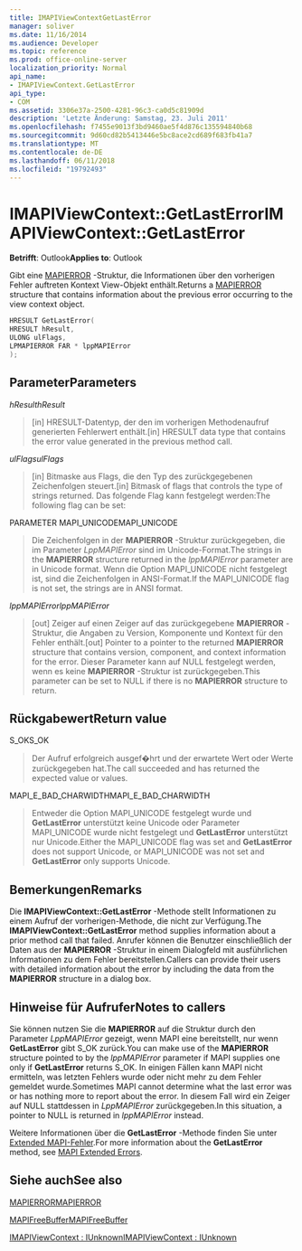 ```yaml
---
title: IMAPIViewContextGetLastError
manager: soliver
ms.date: 11/16/2014
ms.audience: Developer
ms.topic: reference
ms.prod: office-online-server
localization_priority: Normal
api_name:
- IMAPIViewContext.GetLastError
api_type:
- COM
ms.assetid: 3306e37a-2500-4281-96c3-ca0d5c81909d
description: 'Letzte Änderung: Samstag, 23. Juli 2011'
ms.openlocfilehash: f7455e9013f3bd9460ae5f4d876c135594840b68
ms.sourcegitcommit: 9d60cd82b5413446e5bc8ace2cd689f683fb41a7
ms.translationtype: MT
ms.contentlocale: de-DE
ms.lasthandoff: 06/11/2018
ms.locfileid: "19792493"
---
```

# <a name="imapiviewcontextgetlasterror"></a><span data-ttu-id="2327a-103">IMAPIViewContext::GetLastError</span><span class="sxs-lookup"><span data-stu-id="2327a-103">IMAPIViewContext::GetLastError</span></span>

  
  
<span data-ttu-id="2327a-104">**Betrifft**: Outlook</span><span class="sxs-lookup"><span data-stu-id="2327a-104">**Applies to**: Outlook</span></span> 
  
<span data-ttu-id="2327a-105">Gibt eine [MAPIERROR](mapierror.md) -Struktur, die Informationen über den vorherigen Fehler auftreten Kontext View-Objekt enthält.</span><span class="sxs-lookup"><span data-stu-id="2327a-105">Returns a [MAPIERROR](mapierror.md) structure that contains information about the previous error occurring to the view context object.</span></span> 
  
```cpp
HRESULT GetLastError(
HRESULT hResult,
ULONG ulFlags,
LPMAPIERROR FAR * lppMAPIError
);
```

## <a name="parameters"></a><span data-ttu-id="2327a-106">Parameter</span><span class="sxs-lookup"><span data-stu-id="2327a-106">Parameters</span></span>

 <span data-ttu-id="2327a-107">_hResult_</span><span class="sxs-lookup"><span data-stu-id="2327a-107">_hResult_</span></span>
  
> <span data-ttu-id="2327a-108">[in] HRESULT-Datentyp, der den im vorherigen Methodenaufruf generierten Fehlerwert enthält.</span><span class="sxs-lookup"><span data-stu-id="2327a-108">[in] HRESULT data type that contains the error value generated in the previous method call.</span></span>
    
 <span data-ttu-id="2327a-109">_ulFlags_</span><span class="sxs-lookup"><span data-stu-id="2327a-109">_ulFlags_</span></span>
  
> <span data-ttu-id="2327a-110">[in] Bitmaske aus Flags, die den Typ des zurückgegebenen Zeichenfolgen steuert.</span><span class="sxs-lookup"><span data-stu-id="2327a-110">[in] Bitmask of flags that controls the type of strings returned.</span></span> <span data-ttu-id="2327a-111">Das folgende Flag kann festgelegt werden:</span><span class="sxs-lookup"><span data-stu-id="2327a-111">The following flag can be set:</span></span>
    
<span data-ttu-id="2327a-112">PARAMETER MAPI_UNICODE</span><span class="sxs-lookup"><span data-stu-id="2327a-112">MAPI_UNICODE</span></span> 
  
> <span data-ttu-id="2327a-113">Die Zeichenfolgen in der **MAPIERROR** -Struktur zurückgegeben, die im Parameter _LppMAPIError_ sind im Unicode-Format.</span><span class="sxs-lookup"><span data-stu-id="2327a-113">The strings in the **MAPIERROR** structure returned in the  _lppMAPIError_ parameter are in Unicode format.</span></span> <span data-ttu-id="2327a-114">Wenn die Option MAPI_UNICODE nicht festgelegt ist, sind die Zeichenfolgen in ANSI-Format.</span><span class="sxs-lookup"><span data-stu-id="2327a-114">If the MAPI_UNICODE flag is not set, the strings are in ANSI format.</span></span> 
    
 <span data-ttu-id="2327a-115">_lppMAPIError_</span><span class="sxs-lookup"><span data-stu-id="2327a-115">_lppMAPIError_</span></span>
  
> <span data-ttu-id="2327a-116">[out] Zeiger auf einen Zeiger auf das zurückgegebene **MAPIERROR** -Struktur, die Angaben zu Version, Komponente und Kontext für den Fehler enthält.</span><span class="sxs-lookup"><span data-stu-id="2327a-116">[out] Pointer to a pointer to the returned **MAPIERROR** structure that contains version, component, and context information for the error.</span></span> <span data-ttu-id="2327a-117">Dieser Parameter kann auf NULL festgelegt werden, wenn es keine **MAPIERROR** -Struktur ist zurückgegeben.</span><span class="sxs-lookup"><span data-stu-id="2327a-117">This parameter can be set to NULL if there is no **MAPIERROR** structure to return.</span></span> 
    
## <a name="return-value"></a><span data-ttu-id="2327a-118">Rückgabewert</span><span class="sxs-lookup"><span data-stu-id="2327a-118">Return value</span></span>

<span data-ttu-id="2327a-119">S_OK</span><span class="sxs-lookup"><span data-stu-id="2327a-119">S_OK</span></span> 
  
> <span data-ttu-id="2327a-120">Der Aufruf erfolgreich ausgef�hrt und der erwartete Wert oder Werte zurückgegeben hat.</span><span class="sxs-lookup"><span data-stu-id="2327a-120">The call succeeded and has returned the expected value or values.</span></span>
    
<span data-ttu-id="2327a-121">MAPI_E_BAD_CHARWIDTH</span><span class="sxs-lookup"><span data-stu-id="2327a-121">MAPI_E_BAD_CHARWIDTH</span></span> 
  
> <span data-ttu-id="2327a-122">Entweder die Option MAPI_UNICODE festgelegt wurde und **GetLastError** unterstützt keine Unicode oder Parameter MAPI_UNICODE wurde nicht festgelegt und **GetLastError** unterstützt nur Unicode.</span><span class="sxs-lookup"><span data-stu-id="2327a-122">Either the MAPI_UNICODE flag was set and **GetLastError** does not support Unicode, or MAPI_UNICODE was not set and **GetLastError** only supports Unicode.</span></span> 
    
## <a name="remarks"></a><span data-ttu-id="2327a-123">Bemerkungen</span><span class="sxs-lookup"><span data-stu-id="2327a-123">Remarks</span></span>

<span data-ttu-id="2327a-124">Die **IMAPIViewContext::GetLastError** -Methode stellt Informationen zu einem Aufruf der vorherigen-Methode, die nicht zur Verfügung.</span><span class="sxs-lookup"><span data-stu-id="2327a-124">The **IMAPIViewContext::GetLastError** method supplies information about a prior method call that failed.</span></span> <span data-ttu-id="2327a-125">Anrufer können die Benutzer einschließlich der Daten aus der **MAPIERROR** -Struktur in einem Dialogfeld mit ausführlichen Informationen zu dem Fehler bereitstellen.</span><span class="sxs-lookup"><span data-stu-id="2327a-125">Callers can provide their users with detailed information about the error by including the data from the **MAPIERROR** structure in a dialog box.</span></span> 
  
## <a name="notes-to-callers"></a><span data-ttu-id="2327a-126">Hinweise für Aufrufer</span><span class="sxs-lookup"><span data-stu-id="2327a-126">Notes to callers</span></span>

<span data-ttu-id="2327a-127">Sie können nutzen Sie die **MAPIERROR** auf die Struktur durch den Parameter _LppMAPIError_ gezeigt, wenn MAPI eine bereitstellt, nur wenn **GetLastError** gibt S_OK zurück.</span><span class="sxs-lookup"><span data-stu-id="2327a-127">You can make use of the **MAPIERROR** structure pointed to by the  _lppMAPIError_ parameter if MAPI supplies one only if **GetLastError** returns S_OK.</span></span> <span data-ttu-id="2327a-128">In einigen Fällen kann MAPI nicht ermitteln, was letzten Fehlers wurde oder nicht mehr zu dem Fehler gemeldet wurde.</span><span class="sxs-lookup"><span data-stu-id="2327a-128">Sometimes MAPI cannot determine what the last error was or has nothing more to report about the error.</span></span> <span data-ttu-id="2327a-129">In diesem Fall wird ein Zeiger auf NULL stattdessen in _LppMAPIError_ zurückgegeben.</span><span class="sxs-lookup"><span data-stu-id="2327a-129">In this situation, a pointer to NULL is returned in  _lppMAPIError_ instead.</span></span> 
  
<span data-ttu-id="2327a-130">Weitere Informationen über die **GetLastError** -Methode finden Sie unter [Extended MAPI-Fehler](mapi-extended-errors.md).</span><span class="sxs-lookup"><span data-stu-id="2327a-130">For more information about the **GetLastError** method, see [MAPI Extended Errors](mapi-extended-errors.md).</span></span>
  
## <a name="see-also"></a><span data-ttu-id="2327a-131">Siehe auch</span><span class="sxs-lookup"><span data-stu-id="2327a-131">See also</span></span>



[<span data-ttu-id="2327a-132">MAPIERROR</span><span class="sxs-lookup"><span data-stu-id="2327a-132">MAPIERROR</span></span>](mapierror.md)
  
[<span data-ttu-id="2327a-133">MAPIFreeBuffer</span><span class="sxs-lookup"><span data-stu-id="2327a-133">MAPIFreeBuffer</span></span>](mapifreebuffer.md)
  
[<span data-ttu-id="2327a-134">IMAPIViewContext : IUnknown</span><span class="sxs-lookup"><span data-stu-id="2327a-134">IMAPIViewContext : IUnknown</span></span>](imapiviewcontextiunknown.md)


